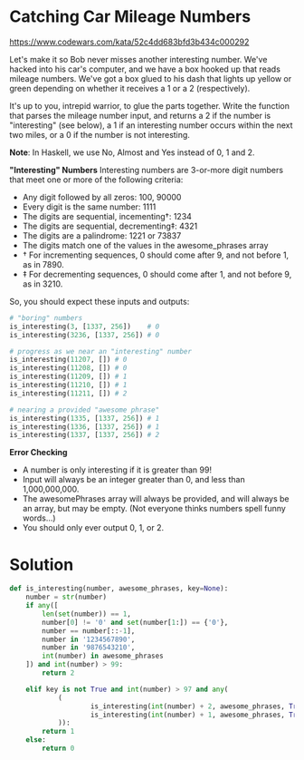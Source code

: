 # Catching Car Mileage Numbers

https://www.codewars.com/kata/52c4dd683bfd3b434c000292

Let's make it so Bob never misses another interesting number. We've hacked into his car's computer, and we have a box
hooked up that reads mileage numbers. We've got a box glued to his dash that lights up yellow or green depending on
whether it receives a 1 or a 2 (respectively).

It's up to you, intrepid warrior, to glue the parts together. Write the function that parses the mileage number input,
and returns a 2 if the number is "interesting" (see below), a 1 if an interesting number occurs within the next two
miles, or a 0 if the number is not interesting.

**Note**: In Haskell, we use No, Almost and Yes instead of 0, 1 and 2.

**"Interesting" Numbers**
Interesting numbers are 3-or-more digit numbers that meet one or more of the following criteria:

* Any digit followed by all zeros: 100, 90000
* Every digit is the same number: 1111
* The digits are sequential, incementing†: 1234
* The digits are sequential, decrementing‡: 4321
* The digits are a palindrome: 1221 or 73837
* The digits match one of the values in the awesome_phrases array
* † For incrementing sequences, 0 should come after 9, and not before 1, as in 7890.
* ‡ For decrementing sequences, 0 should come after 1, and not before 9, as in 3210.

So, you should expect these inputs and outputs:

```python
# "boring" numbers
is_interesting(3, [1337, 256])    # 0
is_interesting(3236, [1337, 256]) # 0

# progress as we near an "interesting" number
is_interesting(11207, []) # 0
is_interesting(11208, []) # 0
is_interesting(11209, []) # 1
is_interesting(11210, []) # 1
is_interesting(11211, []) # 2

# nearing a provided "awesome phrase"
is_interesting(1335, [1337, 256]) # 1
is_interesting(1336, [1337, 256]) # 1
is_interesting(1337, [1337, 256]) # 2
```

**Error Checking**

* A number is only interesting if it is greater than 99!
* Input will always be an integer greater than 0, and less than 1,000,000,000.
* The awesomePhrases array will always be provided, and will always be an array, but may be empty. (Not everyone thinks
  numbers spell funny words...)
* You should only ever output 0, 1, or 2.

# Solution

```python
def is_interesting(number, awesome_phrases, key=None):
    number = str(number)
    if any([
        len(set(number)) == 1,
        number[0] != '0' and set(number[1:]) == {'0'},
        number == number[::-1],
        number in '1234567890',
        number in '9876543210',
        int(number) in awesome_phrases
    ]) and int(number) > 99:
        return 2

    elif key is not True and int(number) > 97 and any(
            (
                    is_interesting(int(number) + 2, awesome_phrases, True) == 2,
                    is_interesting(int(number) + 1, awesome_phrases, True) == 2
            )):
        return 1
    else:
        return 0
```